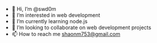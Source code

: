 - 👋 Hi, I’m @swd0m
- 👀 I’m interested in web development
- 🌱 I’m currently learning node.js 
- 💞️ I’m looking to collaborate on web development projects
- 📫 How to reach me shaonm753@gmail.com

<!---
swd0m/swd0m is a ✨ special ✨ repository because its `README.md` (this file) appears on your GitHub profile.
You can click the Preview link to take a look at your changes.
--->
